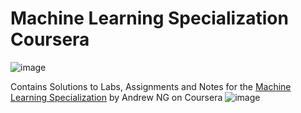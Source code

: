# Machine Learning Specialization Coursera
![image](https://github.com/user-attachments/assets/f21db503-c836-45ac-8b44-179b7b62bf5f)

Contains Solutions to Labs, Assignments and Notes for the [Machine Learning Specialization](https://www.coursera.org/specializations/machine-learning-introduction) by Andrew NG on Coursera
![image](https://github.com/user-attachments/assets/3ee2c790-660f-4281-9300-2f5e450b0549)
